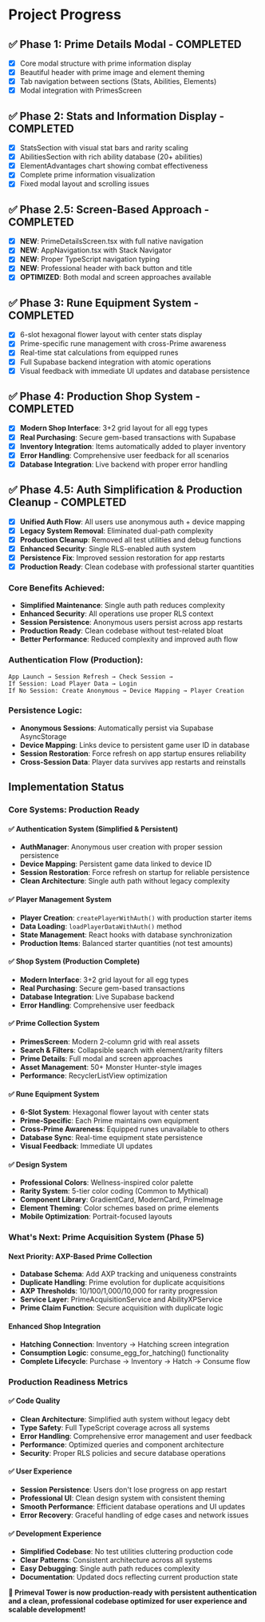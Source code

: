 # Project Progress

## ✅ Phase 1: Prime Details Modal - COMPLETED
- [x] Core modal structure with prime information display
- [x] Beautiful header with prime image and element theming
- [x] Tab navigation between sections (Stats, Abilities, Elements)
- [x] Modal integration with PrimesScreen

## ✅ Phase 2: Stats and Information Display - COMPLETED  
- [x] StatsSection with visual stat bars and rarity scaling
- [x] AbilitiesSection with rich ability database (20+ abilities)
- [x] ElementAdvantages chart showing combat effectiveness
- [x] Complete prime information visualization
- [x] Fixed modal layout and scrolling issues

## ✅ Phase 2.5: Screen-Based Approach - COMPLETED
- [x] **NEW**: PrimeDetailsScreen.tsx with full native navigation
- [x] **NEW**: AppNavigation.tsx with Stack Navigator
- [x] **NEW**: Proper TypeScript navigation typing
- [x] **NEW**: Professional header with back button and title
- [x] **OPTIMIZED**: Both modal and screen approaches available

## ✅ Phase 3: Rune Equipment System - COMPLETED
- [x] 6-slot hexagonal flower layout with center stats display
- [x] Prime-specific rune management with cross-Prime awareness  
- [x] Real-time stat calculations from equipped runes
- [x] Full Supabase backend integration with atomic operations
- [x] Visual feedback with immediate UI updates and database persistence

## ✅ Phase 4: Production Shop System - COMPLETED
- [x] **Modern Shop Interface**: 3+2 grid layout for all egg types
- [x] **Real Purchasing**: Secure gem-based transactions with Supabase
- [x] **Inventory Integration**: Items automatically added to player inventory
- [x] **Error Handling**: Comprehensive user feedback for all scenarios
- [x] **Database Integration**: Live backend with proper error handling

## ✅ Phase 4.5: Auth Simplification & Production Cleanup - COMPLETED
- [x] **Unified Auth Flow**: All users use anonymous auth + device mapping
- [x] **Legacy System Removal**: Eliminated dual-path complexity
- [x] **Production Cleanup**: Removed all test utilities and debug functions
- [x] **Enhanced Security**: Single RLS-enabled auth system
- [x] **Persistence Fix**: Improved session restoration for app restarts
- [x] **Production Ready**: Clean codebase with professional starter quantities

### **Core Benefits Achieved:**
- **Simplified Maintenance**: Single auth path reduces complexity
- **Enhanced Security**: All operations use proper RLS context
- **Session Persistence**: Anonymous users persist across app restarts
- **Production Ready**: Clean codebase without test-related bloat
- **Better Performance**: Reduced complexity and improved auth flow

### **Authentication Flow (Production):**
```
App Launch → Session Refresh → Check Session → 
If Session: Load Player Data → Login
If No Session: Create Anonymous → Device Mapping → Player Creation
```

### **Persistence Logic:**
- **Anonymous Sessions**: Automatically persist via Supabase AsyncStorage
- **Device Mapping**: Links device to persistent game user ID in database
- **Session Restoration**: Force refresh on app startup ensures reliability
- **Cross-Session Data**: Player data survives app restarts and reinstalls

## Implementation Status

### **Core Systems: Production Ready**

#### **✅ Authentication System (Simplified & Persistent)**
- **AuthManager**: Anonymous user creation with proper session persistence
- **Device Mapping**: Persistent game data linked to device ID
- **Session Restoration**: Force refresh on startup for reliable persistence
- **Clean Architecture**: Single auth path without legacy complexity

#### **✅ Player Management System**
- **Player Creation**: `createPlayerWithAuth()` with production starter items
- **Data Loading**: `loadPlayerDataWithAuth()` method
- **State Management**: React hooks with database synchronization
- **Production Items**: Balanced starter quantities (not test amounts)

#### **✅ Shop System (Production Complete)**
- **Modern Interface**: 3+2 grid layout for all egg types
- **Real Purchasing**: Secure gem-based transactions
- **Database Integration**: Live Supabase backend
- **Error Handling**: Comprehensive user feedback

#### **✅ Prime Collection System**
- **PrimesScreen**: Modern 2-column grid with real assets
- **Search & Filters**: Collapsible search with element/rarity filters
- **Prime Details**: Full modal and screen approaches
- **Asset Management**: 50+ Monster Hunter-style images
- **Performance**: RecyclerListView optimization

#### **✅ Rune Equipment System**
- **6-Slot System**: Hexagonal flower layout with center stats
- **Prime-Specific**: Each Prime maintains own equipment
- **Cross-Prime Awareness**: Equipped runes unavailable to others
- **Database Sync**: Real-time equipment state persistence
- **Visual Feedback**: Immediate UI updates

#### **✅ Design System**
- **Professional Colors**: Wellness-inspired color palette
- **Rarity System**: 5-tier color coding (Common to Mythical)
- **Component Library**: GradientCard, ModernCard, PrimeImage
- **Element Theming**: Color schemes based on prime elements
- **Mobile Optimization**: Portrait-focused layouts

### **What's Next: Prime Acquisition System (Phase 5)**

#### **Next Priority: AXP-Based Prime Collection**
- **Database Schema**: Add AXP tracking and uniqueness constraints
- **Duplicate Handling**: Prime evolution for duplicate acquisitions  
- **AXP Thresholds**: 10/100/1,000/10,000 for rarity progression
- **Service Layer**: PrimeAcquisitionService and AbilityXPService
- **Prime Claim Function**: Secure acquisition with duplicate logic

#### **Enhanced Shop Integration**
- **Hatching Connection**: Inventory → Hatching screen integration
- **Consumption Logic**: consume_egg_for_hatching() functionality
- **Complete Lifecycle**: Purchase → Inventory → Hatch → Consume flow

### **Production Readiness Metrics**

#### **✅ Code Quality**
- **Clean Architecture**: Simplified auth system without legacy debt
- **Type Safety**: Full TypeScript coverage across all systems
- **Error Handling**: Comprehensive error management and user feedback
- **Performance**: Optimized queries and component architecture
- **Security**: Proper RLS policies and secure database operations

#### **✅ User Experience**
- **Session Persistence**: Users don't lose progress on app restart
- **Professional UI**: Clean design system with consistent theming
- **Smooth Performance**: Efficient database operations and UI updates
- **Error Recovery**: Graceful handling of edge cases and network issues

#### **✅ Development Experience**
- **Simplified Codebase**: No test utilities cluttering production code
- **Clear Patterns**: Consistent architecture across all systems
- **Easy Debugging**: Single auth path reduces complexity
- **Documentation**: Updated docs reflecting current production state

**🎯 Primeval Tower is now production-ready with persistent authentication and a clean, professional codebase optimized for user experience and scalable development!** 
